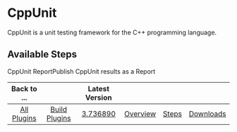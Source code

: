 
CppUnit
=======

CppUnit is a unit testing framework for the C++ programming language.


Available Steps
---------------

CppUnit ReportPublish CppUnit results as a Report



|Back to ...||Latest Version||||
| :---: | :---: | :---: | :---: | :---: | :---: |
|[All Plugins](../../index.md)|[Build Plugins](../README.md)|[3.736890](https://raw.githubusercontent.com/UrbanCode/IBM-UCB-PLUGINS/main/files/CppUnit/CppUnit-3.736890.zip)|[Overview](overview.md)|[Steps](steps.md)|[Downloads](downloads.md)|
